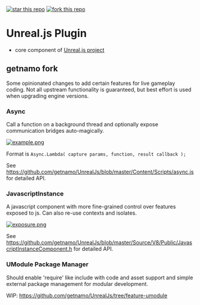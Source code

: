 [![star this repo](http://githubbadges.com/star.svg?user=ncsoft&repo=Unreal.js&style=default)](https://github.com/ncsoft/Unreal.js)
[![fork this repo](http://githubbadges.com/fork.svg?user=ncsoft&repo=Unreal.js&style=default)](https://github.com/ncsoft/Unreal.js/fork)
# Unreal.js Plugin

- core component of [Unreal.js project](https://github.com/ncsoft/Unreal.js)

## getnamo fork

Some opinionated changes to add certain features for live gameplay coding. Not all upstream functionality is guaranteed, but best effort is used when upgrading engine versions.

### Async

Call a function on a background thread and optionally expose communication bridges auto-magically.

[![example.png](https://i.imgur.com/ozenYI8.png)](https://twitter.com/getnamo/status/1276977110762979328)

Format is 
```Async.Lambda( capture params, function, result callback );```

See https://github.com/getnamo/UnrealJs/blob/master/Content/Scripts/async.js for detailed API.

### JavascriptInstance

A javascript component with more fine-grained control over features exposed to js. Can also re-use contexts and isolates.

[![exposure.png](https://i.imgur.com/cZsjeRn.png)](https://twitter.com/getnamo/status/1271772156611817472)

See https://github.com/getnamo/UnrealJs/blob/master/Source/V8/Public/JavascriptInstanceComponent.h for detailed API.


### UModule Package Manager

Should enable 'require' like include with code and asset support and simple external package management for modular development.

WIP: https://github.com/getnamo/UnrealJs/tree/feature-umodule
